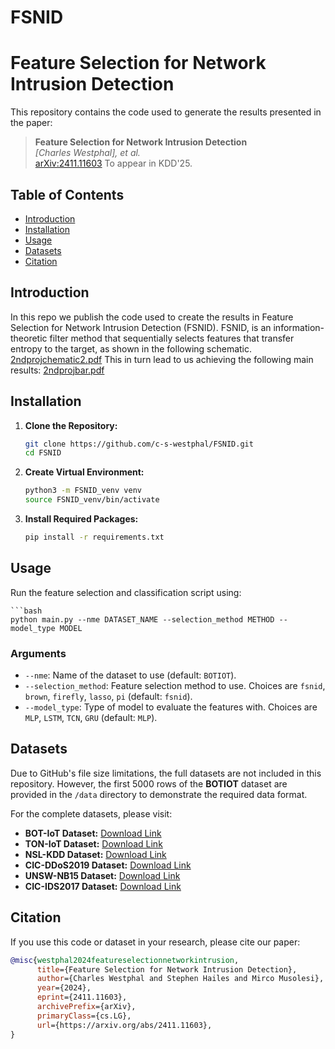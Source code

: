 # FSNID
# Feature Selection for Network Intrusion Detection

This repository contains the code used to generate the results presented in the paper:

> **Feature Selection for Network Intrusion Detection**  
> *[Charles Westphal], et al.*  
> [arXiv:2411.11603](https://arxiv.org/abs/2411.11603)
> To appear in KDD'25.

## Table of Contents

- [Introduction](#introduction)
- [Installation](#installation)
- [Usage](#usage)
- [Datasets](#datasets)
- [Citation](#citation)

## Introduction

In this repo we publish the code used to create the results in Feature Selection for Network Intrusion Detection (FSNID). FSNID, is an information-theoretic filter method that sequentially selects features that transfer entropy to the target, as shown in the following schematic. [2ndprojchematic2.pdf](https://github.com/user-attachments/files/17850746/2ndprojchematic2.pdf) This in turn lead to us achieving the following main results: 
[2ndprojbar.pdf](https://github.com/user-attachments/files/17850751/2ndprojbar.pdf)



## Installation

1. **Clone the Repository:**

   ```bash
   git clone https://github.com/c-s-westphal/FSNID.git
   cd FSNID

2. **Create Virtual Environment:**

   ```bash
   python3 -m FSNID_venv venv
   source FSNID_venv/bin/activate

3. **Install Required Packages:**

   ```bash
   pip install -r requirements.txt  


## Usage
Run the feature selection and classification script using:

    ```bash
    python main.py --nme DATASET_NAME --selection_method METHOD --model_type MODEL

### Arguments

- `--nme`: Name of the dataset to use (default: `BOTIOT`).
- `--selection_method`: Feature selection method to use. Choices are `fsnid`, `brown`, `firefly`, `lasso`, `pi` (default: `fsnid`).
- `--model_type`: Type of model to evaluate the features with. Choices are `MLP`, `LSTM`, `TCN`, `GRU` (default: `MLP`).

## Datasets

Due to GitHub's file size limitations, the full datasets are not included in this repository. However, the first 5000 rows of the **BOTIOT** dataset are provided in the `/data` directory to demonstrate the required data format.

For the complete datasets, please visit:

- **BOT-IoT Dataset:** [Download Link](https://research.unsw.edu.au/projects/bot-iot-dataset)
- **TON-IoT Dataset:** [Download Link](https://research.unsw.edu.au/projects/toniot-datasets)
- **NSL-KDD Dataset:** [Download Link](https://www.unb.ca/cic/datasets/nsl.html)
- **CIC-DDoS2019 Dataset:** [Download Link](https://www.unb.ca/cic/datasets/ddos-2019.html)
- **UNSW-NB15 Dataset:** [Download Link](https://research.unsw.edu.au/projects/unsw-nb15-dataset)
- **CIC-IDS2017 Dataset:** [Download Link](https://www.unb.ca/cic/datasets/ids-2017.html)


## Citation

If you use this code or dataset in your research, please cite our paper:

```bibtex
@misc{westphal2024featureselectionnetworkintrusion,
      title={Feature Selection for Network Intrusion Detection}, 
      author={Charles Westphal and Stephen Hailes and Mirco Musolesi},
      year={2024},
      eprint={2411.11603},
      archivePrefix={arXiv},
      primaryClass={cs.LG},
      url={https://arxiv.org/abs/2411.11603}, 
}
